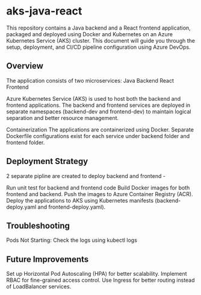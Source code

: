 # aks-java-react
This repository contains a Java backend and a React frontend application, packaged and deployed using Docker and Kubernetes on an Azure Kubernetes Service (AKS) cluster. This document will guide you through the setup, deployment, and CI/CD pipeline configuration using Azure DevOps.

## Overview

The application consists of two microservices:
Java Backend
React Frontend

Azure Kubernetes Service (AKS) is used to host both the backend and frontend applications.
The backend and frontend services are deployed in separate namespaces (backend-dev and frontend-dev) to maintain logical separation and better resource management.

Containerization
The applications are containerized using Docker. Separate Dockerfile configurations exist for each service under backend folder and frontend folder.

## Deployment Strategy
2 separate pipline are created to deploy backend and frontend -

Run unit test for backend and frontend code
Build Docker images for both frontend and backend.
Push the images to Azure Container Registry (ACR).
Deploy the applications to AKS using Kubernetes manifests (backend-deploy.yaml and frontend-deploy.yaml).

## Troubleshooting

Pods Not Starting: Check the logs using kubectl logs <pod name>

## Future Improvements

Set up Horizontal Pod Autoscaling (HPA) for better scalability.
Implement RBAC for fine-grained access control.
Use Ingress for better routing instead of LoadBalancer services.

